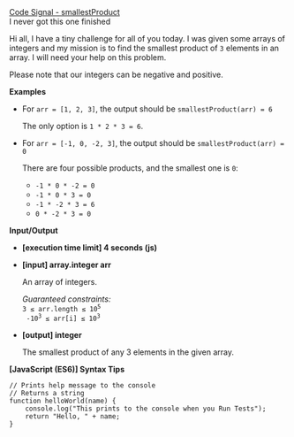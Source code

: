 <div><a href="https://app.codesignal.com/challenge/8FdeLisamv6cFZPAc" target="_blank">Code Signal - smallestProduct</a></div>
<div>I never got this one finished</div>
<div class="markdown"><p>Hi all, I have a tiny challenge for all of you today. I was given some arrays of integers and my mission is to find the smallest product of <code>3</code> elements in an array. I will need your help on this problem.</p>
<p>Please note that our integers can be negative and positive.</p>
<p><strong>Examples</strong></p>
<ul>
<li>
<p>For <code>arr = [1, 2, 3]</code>, the output should be <code>smallestProduct(arr) = 6</code></p>
<p>The only option is <code>1 * 2 * 3 = 6</code>.</p>
</li>
<li>
<p>For <code>arr = [-1, 0, -2, 3]</code>, the output should be <code>smallestProduct(arr) = 0</code></p>
<p>There are four possible products, and the smallest one is <code>0</code>:</p>
<ul>
<li><code>-1 * 0 * -2 = 0</code></li>
<li><code>-1 * 0 * 3 = 0</code></li>
<li><code>-1 * -2 * 3 = 6</code></li>
<li><code>0 * -2 * 3 = 0</code></li>
</ul>
</li>
</ul>
<p><strong>Input/Output</strong></p>
<ul>
<li>
<p><strong>[execution time limit] 4 seconds (js)</strong></p>
</li>
<li>
<p><strong>[input] array.integer arr</strong></p>
<p>An array of integers.</p>
<p><em>Guaranteed constraints:</em><br>
<code>3 ≤ arr.length ≤ 10<sup>5</sup></code><br>
<code> -10<sup>3</sup> ≤ arr[i] ≤ 10<sup>3</sup></code></p>
</li>
<li>
<p><strong>[output] integer</strong></p>
<p>The smallest product of any 3 elements in the given array.</p>
</li>
</ul>
<p><strong>[JavaScript (ES6)] Syntax Tips</strong></p>
<pre><code class="language-javascript"><span class="hljs-comment">// Prints help message to the console</span>
<span class="hljs-comment">// Returns a string</span>
<span class="hljs-function"><span class="hljs-keyword">function</span> <span class="hljs-title">helloWorld</span>(<span class="hljs-params">name</span>) </span>{
    <span class="hljs-built_in">console</span>.log(<span class="hljs-string">"This prints to the console when you Run Tests"</span>);
    <span class="hljs-keyword">return</span> <span class="hljs-string">"Hello, "</span> + name;
}

</code></pre>
</div>
